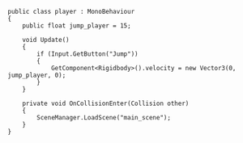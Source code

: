 	public class player : MonoBehaviour
	{
	    public float jump_player = 15;
	    
	    void Update()
	    {
	        if (Input.GetButton("Jump"))
	        {
	            GetComponent<Rigidbody>().velocity = new Vector3(0, jump_player, 0);
	        }
	    }

	    private void OnCollisionEnter(Collision other)
	    {
	        SceneManager.LoadScene("main_scene");
	    }
	}
